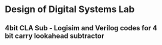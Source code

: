 # Design of Digital Systems Lab

## 4bit CLA Sub - Logisim and Verilog codes for 4 bit carry lookahead subtractor